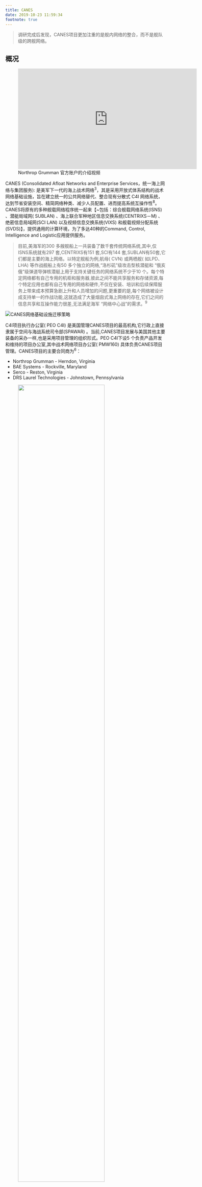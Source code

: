 ```yaml
---
title: CANES
date: 2019-10-23 11:59:34
footnote: true
---
```


> 调研完成后发现，CANES项目更加注重的是舰内网络的整合，而不是舰队级的跨舰网络。

## 概况

<figure>
<iframe width="560" height="315" src="https://www.youtube.com/embed/5__cMXvnkrs" frameborder="0" allow="accelerometer; autoplay; encrypted-media; gyroscope; picture-in-picture" allowfullscreen></iframe>
<figcaption>
Northrop Grumman 官方账户的介绍视频
</figcaption>
</figure>

CANES (Consolidated Afloat Networks and Enterprise Services，统一海上网络与集团服务): 是美军下一代的海上战术网络<sup>3</sup>，其是采用开放式体系结构的战术网络基础设施，旨在建立统一的公共网络替代、整合现有分散式 C4I 网络系统，达到节省安装空间、精简网络种类、减少人员配置、进而提高系统互操作性<sup>8</sup>。CANES将原有的多种舰载网络程序统一起来【~包括：综合舰载网络系统(ISNS) 、潜艇局域网( SUBLAN) 、海上联合军种地区信息交换系统(CENTRIXS－M) 、绝密信息局域网(SCI LAN) 以及视频信息交换系统(VIXS) 和舰载视频分配系统(SVDS)】，提供通用的计算环境，为了多达40种的Command, Control, Intelligence and Logistic应用提供服务。

> 目前,美海军的300 多艘舰船上一共装备了数千套传统网络系统,其中,仅ISNS系统就有297 套,CENTRIXS有151 套,SCI有144 套,SUBLAN有50套,它们都是主要的海上网络。以特定舰船为例,航母( CVN) 或两栖舰( 如LPD、LHA) 等作战舰船上有50 多个独立的网络,“洛杉矶”级攻击型核潜艇和 “俄亥俄”级弹道导弹核潜艇上用于支持关键任务的网络系统不少于10 个。每个特定网络都有自己专用的机柜和服务器,彼此之间不能共享服务和存储资源,每个特定应用也都有自己专用的网络和硬件,不仅在安装、培训和后续保障服务上带来成本预算急剧上升和人员增加的问题,更重要的是,每个网络被设计成支持单一的作战功能,这就造成了大量烟囱式海上网络的存在,它们之间的信息共享和互操作能力很差,无法满足海军 “网络中心战”的需求。<sup>9</sup>

![CANES网络基础设施迁移策略](https://imgs.codewoody.com/uploads/big/0bc002cfe1c06ceb5ccbc17e7dfb6eea.jpg)

C4I项目执行办公室( PEO C4I) 是美国管理CANES项目的最高机构,它行政上直接隶属于空间与海战系统司令部(SPAWAR) 。当前,CANES项目发展与美国其他主要装备的采办一样,也是采用项目管理的组织形式。PEO C4I下设5 个负责产品开发和维持的项目办公室,其中战术网络项目办公室( PMW160) 具体负责CANES项目管理。CANES项目的主要合同商为<sup>6</sup>：

- Northrop Grumman - Herndon, Virginia
- BAE Systems - Rockville, Maryland
- Serco - Reston, Virginia
- DRS Laurel Technologies - Johnstown, Pennsylvania

<!-- ![](https://imgs.codewoody.com/uploads/big/5045be3de174ef1908d4c5aad62f5717.jpg) -->

<figure>
<img src="https://imgs.codewoody.com/uploads/big/5045be3de174ef1908d4c5aad62f5717.jpg" alt="" style="width: 80%">
<figcaption>
图片来源：[Navy's CANES installation ahead of schedule](https://defensesystems.com/articles/2016/05/11/navy-canes-installation-ahead-of-schedule.aspx)
</figcaption>
</figure>

> <i>The Navy's newly deployed afloat information technology system called CANES is a cyber-secure solution that consolidates key legacy C4I networks by employing flexible open architecture to generate long-term savings and bring operational agility to the warfighter.</i>

CANES 网络提供了单一的，统一的物理网络，同时兼顾不同的密级的处理，包括Unclassified, Secret, Secret Releasable, and Top Secret security等四个Domain。同时提供了跨密级通信的解决方案。

CANES 针对不同的部署平台提供了三种不同的变种方案，包括：

- unit level for smaller ships such as destroyers and cruisers
- force level for large deck ships such as aircraft carriers and large deck amphibious ships
- submarine variant.

## CANES的构成

在CANES项目中,有2 点是反复强调的: 1)CANES采用**智能技术和现有的商用成熟技术**进行集成,项目中的所有技术均已验证; 2) 更多的网络管理功能以减少人员和维护要求为目标,舰队首席信息官( Fleet CIO) 对海上网络具有 “可见性”( Visibility) 。CANES特别强调网络监视、健康评估、设备管理以及计算机网络防御等功能。

CANES是采用开放式体系结构的战术网络基础设施,主要由3 个核心部件构成

### 通用计算环境(CCE)

通用计算环境( Common Computing Environment,CCE) 能有效地利用 “虚拟化”技术将舰载网络硬件( 交换机和路由器) 、机架、服务器和通信媒介等整合到公共网络核心中,以取代相似的硬件、独立的操作,从而实现硬件基础设施的虚拟化管理。目前,一台服务器上仅能同时运行一种操作系统,但是借助于采用SOA架构的虚拟化技术后,不同种类的操作系统( 如Linux,Solaris,Windows等) 以及它们各自所支持的所有应用程序都可以在同样的硬件和服务器设施上同时运行,即1 台 “虚拟化服务器”将允许表面上不兼容的系统和多个独立运行的应用程序同时运行在1 台单独的服务器上,最终实现将多种计算功能整合到一个公共网络和服务器组中的目标,这将有效扩展计算机能力,并能够使硬件设施投资和资源得到最大化利用。

需要注意的是,CCE主要侧重于硬件和硬件的虚拟化管理,而不涉及到应用和服务对象,舰队所使用的应用和服务都将 “托管”在CCE的硬件基础设施上,在1台服务器上可以调用任意一种操作系统所支持的全部应用。

虚拟化是一种软硬件策略,允许大量的虚拟机( 操作系统、应用程序或网络) 在一套通用物理硬件上独立且同时运行,可显著提高信息系统的可靠性和效率,减少实际硬件的安装数量和空间,降低维修需求。

在实现硬件基础设施的虚拟化管理后,所有舰载网络的硬件和操作软件都将由记录程序(POR)进行集中式管理,而不是像目前这样只是基础设施的简单复制。同时,CCE也使信息安全传输问题实现标准化,允许进行全舰队范围的硬件和软件升级,以确保舰载网络保持先进水平。

### 基于SOA的海上核心服务(ACS)

CANES的SOA架构旨在为服务使用者提供一种结构平台,在此平台上可以利用开源和COTS软件对各种基本能力和核心服务等进行混搭和匹配,快速地创建、调用、执行和管理各种基于服务的新应用以及以网络为中心的核心企业服务等,从而满足不断变化的作战需求。

![](https://imgs.codewoody.com/uploads/big/cef560b31174837ada12bbf232a70e7a.png)

基于SOA的海上核心服务( Afloat Core Services,ACS) 创建一种可升级的服务交互分层模型(见上图),将现有烟囱式系统的传统应用分解、转换为面向用户、数据的可复用式公共服务和应用,这些公共服务和应用能够利用现有的基本信息服务、架构服务、ACS和特定的服务。其中,基本信息服务可以提供普遍的信息共享能力; 架构服务对应用软件、数据、战略服务等提供托管和传送交付功能。通过采用标准化的接口,系统可以调用这些公共服务,有益于减少成本,统一系统的维护工作。

ACS利用SOA方式将硬件从专属软件中分离出来,允许软件开发人员使用现有的插入式方法提供或者转换数据,从而避免必须重写某些重复功能。例如,如果一个程序员实现将舰艇传感器搜集的信息显示到地图上的功能,他不必写下每个部分的详细代码———因为地图显示功能和传感器信息采集功能已经作为服务存在了,因此程序员只需通过网络载入并使用这些标准服务,致力于如何提高性能而不是重写已经存在的代码。通过开发ACS,可将GIG的核心企业服务应用到作战人员,以支持海军作战人员在中断、时断时续和有限制通信的场景中实现C4ISR应用。

### 跨域解决方案(CDS)

跨域解决方案(Cross - Domain Solutions,CDS)能实现多个不同安全保密级别( MLS) 的系统运行在同一个客户端工作站,其当前技术成熟度为3 级。CDS也允许用户设置数据访问的许可级别,以便在不同的安全级别内均可访问同样的数据,同时阻止信息流在不同安全域中的传输。即允许不同安全等级( 绝密、秘密、解密、非密) 的数据在公共网络设施CCE上传输。

在CDS设计和跨安全域的架构整合过程中,为了降低风险,专门开发了一个CDS原型样机加以演示和验证。

## 部署情况

![The USS McCampbell (DDG 85) was the first Navy ship to become operational with CANES.](https://imgs.codewoody.com/uploads/big/f7e6a97a7863ca99f9e5761e9e34c17f.png)

[USD(AT&L)](https://www.acq.osd.mil/)【~The undersecretary of defense for acquisition, technology and logistics】于2015年10月13日批准了CANES的全面部署<sup>6</sup>，目前，海军正在为8艘驱逐舰、2艘航母和1艘两栖攻击舰安装该网络。到2021年，该软件将被部署在190余艘水面舰艇、潜艇等<sup>7</sup>。因此CANES应当是现役的最先进的美国海军的一揽子通信解决方案。

## Reference

> 在Scholar以CANES+Navy可以搜到不少文章

1. [Consolidated Afloat Networks and Enterprise Services (CANES)](https://www.northropgrumman.com/Capabilities/CANES/Pages/default.aspx): 这个网页里面附了很多PDF资料的下载。
2. [Navy Afloat Network Undergoes First Upgrade on Forward-Deployed Ship](https://www.navy.mil/submit/display.asp?story_id=107035)
3. [Consolidated Afloat Networks and Enterprise Services (CANES) Fact Sheet](https://www.secnav.navy.mil/rda/Documents/canes+overview+for+asn+rda+11-2-11-s.pdf)
4. [CANES: An Open Systems C4I Networks Design](https://www.northropgrumman.com/Capabilities/CANES/Documents/Canes_Supplement_Defense_Daily.pdf)，【~提供该文件的网站是northropgrumman.com，即诺斯洛普·格鲁门公司，简称诺格，是世界第四大生产厂商，世界上最大的雷达制造商和最大的海军船只制造商】
5. [What Are the Effects of Consolidated Afloat Networks and Enterprise Services (CANES) on Navy Manpower, Personnel, and Training?](https://www.rand.org/pubs/research_briefs/RB9511/index1.html)。注意这一个网页底部提供了[Full Report](https://www.rand.org/pubs/monographs/MG896.html)下载【~关于这个网站：The RAND Corporation is a nonprofit research organization providing objective analysis and effective solutions that address the challenges facing the public and private sectors around the world.】
6. dote.osd.mil: [FY16 NAVY PROGRAMS: Consolidated Afloat Networks and Enterprise Services (CANES)](https://www.dote.osd.mil/pub/reports/FY2016/pdf/navy/2016canes.pdf)
7. [美国海军舰艇安装下一代舰载战术网络CANES](http://navy.81.cn/content/2013-11/28/content_5668527_2.htm)
8. [美国海军新一代水面舰艇作战系统体系架构](http://www.cnki.com.cn/Article/CJFDTotal-QBZH201801028.htm)
9. [美海军“综合海上网络和企业服务”项目研究](https://kns.cnki.net/KCMS/detail/detail.aspx?dbcode=CJFQ&dbname=CJFD2014&filename=JCKX201402034&uid=WEEvREdxOWJmbC9oM1NjYkZCbDdrNXcxd21mQTRJWW8wWlJSS1BpdnZrNmk=$R1yZ0H6jyaa0en3RxVUd8df-oHi7XMMDo7mtKT6mSmEvTuk11l2gFA!!&v=MDc5NDIxTHV4WVM3RGgxVDNxVHJXTTFGckNVUkxPZVorUnNGeXptVkwvTEx5N0Fkckc0SDlYTXJZOUdZSVI4ZVg=)